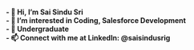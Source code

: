 <h4>
- 👋 Hi, I’m Sai Sindu Sri <br>
- 👀 I’m interested in Coding, Salesforce Development <br>
- 🌱 Undergraduate<br>
- 📫 Connect with me at LinkedIn: @saisindusrig</h4>

<!---
saisindusrig/saisindusrig is a ✨ special ✨ repository because its `README.md` (this file) appears on your GitHub profile.
You can click the Preview link to take a look at your changes.
--->
